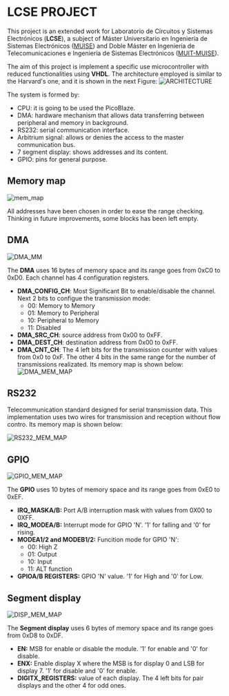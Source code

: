 # LCSE PROJECT
This project is an extended work for Laboratorio de Circuitos y Sistemas Electrónicos (**LCSE**), a subject of Máster Universitario en Ingeniería de Sistemas Electrónicos ([MUISE](http://www.die.upm.es/MISE/)) and Doble Máster en Ingeniería de Telecomunicaciones e Ingeniería de Sistemas Electrónicos  ([MUIT-MUISE](http://www.etsit.upm.es/estudios/dobles-titulos-de-master-etsit/muit-muise.html)).

The aim of this project is implement a specific use microcontroller with reduced functionalities using **VHDL**.
The architecture employed is similar to the Harvard's one, and it is shown in the next Figure:
![ARCHITECTURE](https://user-images.githubusercontent.com/36552876/106066892-df0b8a80-60fd-11eb-9c18-462a54db8f4b.png)

The system is formed by:
- CPU: it is going to be used the PicoBlaze.
- DMA: hardware mechanism that allows data transferring between peripheral and memory in background.
- RS232: serial communication interface.
- Arbitrium signal: allows or denies the access to the master communication bus.
- 7 segment display: shows addresses and its content.
- GPIO: pins for general purpose.
## Memory map
![mem_map](https://user-images.githubusercontent.com/36552876/106067824-c2705200-60ff-11eb-9b2b-30dac94b0790.png)

All addresses have been chosen in order to ease the range checking. Thinking in future improvements, some blocks has been left empty.
## DMA
![DMA_MM](https://user-images.githubusercontent.com/36552876/98708943-074adf00-2382-11eb-8f98-49e6dedfd0a5.PNG)

The **DMA** uses 16 bytes of memory space and its range  goes from 0xC0 to 0xD0. Each channel has 4 configuration registers.
 - **DMA_CONFIG_CH**: Most Significant Bit to enable/disable the channel. Next 2 bits to configue the transmission mode:
	 - 00: Memory to Memory
	 - 01: Memory to Peripheral
	 - 10: Peripheral to Memory
	 - 11: Disabled
 - **DMA_SRC_CH**: source address from 0x00 to 0xFF.
 - **DMA_DEST_CH**: destination address from 0x00 to 0xFF.
 - **DMA_CNT_CH**: The 4 left bits for the transmission counter with values from 0x0 to 0xF. The other 4 bits in the same range for the number of transmissions realizated.
 Its memory map is shown below:
 ![DMA_MEM_MAP](https://user-images.githubusercontent.com/36552876/106068667-32cba300-6101-11eb-8bf0-5ddb020d91a0.png)
## RS232
Telecommunication standard designed for serial transmission data. This implementation uses two wires for transmission and reception without flow contro.
Its memory map is shown below:

![RS232_MEM_MAP](https://user-images.githubusercontent.com/36552876/106068813-7f16e300-6101-11eb-9eac-3fc106e7045e.png)
## GPIO
![GPIO_MEM_MAP](https://user-images.githubusercontent.com/36552876/98708945-074adf00-2382-11eb-9120-2d85de1661b6.png)

The **GPIO** uses 10 bytes of memory space and its range  goes from 0xE0 to 0xEF.
 - **IRQ_MASKA/B:** Port A/B interruption mask with values from 0X00 to 0XFF.
 - **IRQ_MODEA/B:** Interrupt mode for GPIO 'N'. '1' for falling and '0' for rising.
 - **MODEA1/2 and MODEB1/2:** Funcition mode for GPIO 'N':
	 - 00: High Z
	 - 01: Output
	 - 10: Input
	 - 11: ALT function
 - **GPIOA/B REGISTERS:** GPIO 'N' value. '1' for High and '0' for Low.
 ## Segment display
 ![DISP_MEM_MAP](https://user-images.githubusercontent.com/36552876/98708942-06b24880-2382-11eb-9d11-7bbf5e99a17a.png)
 
 The **Segment display** uses 6 bytes of memory space and its range  goes from 0xD8 to 0xDF.
  - **EN:** MSB for enable or disable the module. '1' for enable and '0' for disable.
 - **ENX:** Enable display X where the MSB is for display 0 and LSB for display 7. '1' for disable and '0' for enable.
 - **DIGITX_REGISTERS:** value of each display. The 4 left bits for pair displays and the other 4 for odd ones.
